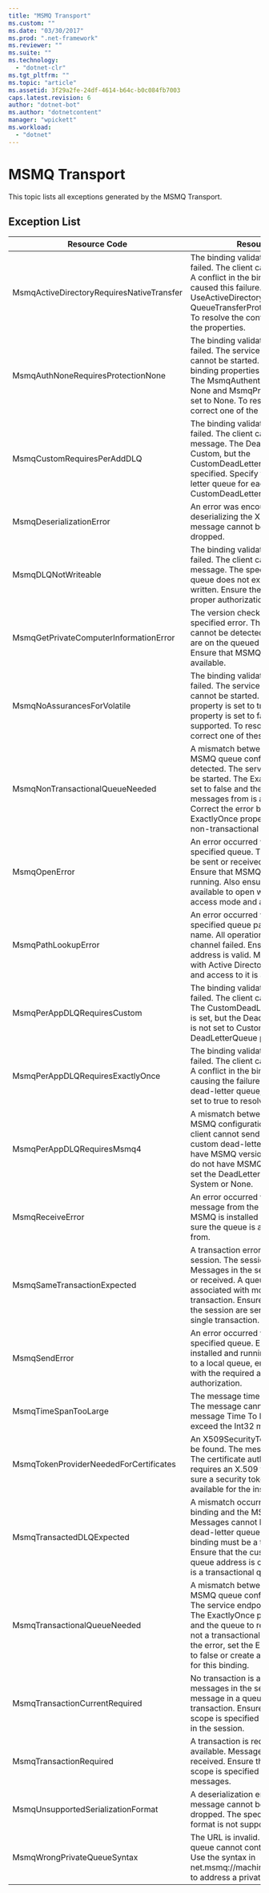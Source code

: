 ```yaml
---
title: "MSMQ Transport"
ms.custom: ""
ms.date: "03/30/2017"
ms.prod: ".net-framework"
ms.reviewer: ""
ms.suite: ""
ms.technology: 
  - "dotnet-clr"
ms.tgt_pltfrm: ""
ms.topic: "article"
ms.assetid: 3f29a2fe-24df-4614-b64c-b0c084fb7003
caps.latest.revision: 6
author: "dotnet-bot"
ms.author: "dotnetcontent"
manager: "wpickett"
ms.workload: 
  - "dotnet"
---
```

# MSMQ Transport
This topic lists all exceptions generated by the MSMQ Transport.  

## Exception List  


|               Resource Code               |                                                                                                                                                               Resource String                                                                                                                                                                |
|-------------------------------------------|----------------------------------------------------------------------------------------------------------------------------------------------------------------------------------------------------------------------------------------------------------------------------------------------------------------------------------------------|
| MsmqActiveDirectoryRequiresNativeTransfer |                             The binding validation for the message failed. The client cannot send messages. A conflict in the binding properties caused this failure. The UseActiveDirectory is set to true and QueueTransferProtocol is set to Native. To resolve the conflict, correct one of the properties.                              |
|    MsmqAuthNoneRequiresProtectionNone     |                 The binding validation for the service failed. The service endpoint or the client cannot be started. A conflict in the binding properties caused this failure. The MsmqAuthenticationMode is set to None and MsmqProtectionLevel is not set to None. To resolve to conflict, correct one of the properties.                  |
|        MsmqCustomRequiresPerAddDLQ        |                                The binding validation for the message failed. The client cannot send the message. The DeadLetterQueue is set to Custom, but the CustomDeadLetterQueue is not specified. Specify the URI of the dead letter queue for each application in the CustomDeadLetterQueue property.                                 |
|         MsmqDeserializationError          |                                                                                                                 An error was encountered while deserializing the XML message. The message cannot be received and is dropped.                                                                                                                 |
|            MsmqDLQNotWriteable            |                                                          The binding validation for the client failed. The client cannot send a message. The specified dead-letter queue does not exist or cannot be written. Ensure the queue exists with the proper authorization to write to it.                                                          |
|  MsmqGetPrivateComputerInformationError   |                                                                      The version check failed with the specified error. The version of MSMQ cannot be detected All operations that are on the queued channel will fail. Ensure that MSMQ is installed and is available.                                                                      |
|        MsmqNoAssurancesForVolatile        |                                   The binding validation for the service failed. The service endpoint or the client cannot be started. The ExactlyOnce property is set to true and the Durable property is set to false. This is not supported. To resolve the conflict, correct one of these properties.                                    |
|      MsmqNonTransactionalQueueNeeded      |        A mismatch between the binding and MSMQ queue configuration was detected. The service endpoint cannot be started. The ExactlyOnce property is set to false and the queue to read messages from is a transactional queue. Correct the error by setting the ExactlyOnce property to true or create a non-transactional binding.         |
|               MsmqOpenError               |                                           An error occurred while opening the specified queue. The message cannot be sent or received from the queue. Ensure that MSMQ is installed and running. Also ensure that the queue is available to open with the required access mode and authorization.                                            |
|            MsmqPathLookupError            |                                   An error occurred when converting the specified queue path name to the format name. All operations on the queued channel failed. Ensure that the queue address is valid. MSMQ must be installed with Active Directory integration enabled and access to it is available.                                   |
|        MsmqPerAppDLQRequiresCustom        |                                                         The binding validation on the client failed. The client cannot send messages. The CustomDeadLetterQueue property is set, but the DeadLetterQueue property is not set to Custom. Set the DeadLetterQueue property to Custom.                                                          |
|     MsmqPerAppDLQRequiresExactlyOnce      |                                                   The binding validation for the client failed. The client cannot send messages. A conflict in the binding properties is causing the failure. To use the custom dead-letter queue, ExactlyOnce must be set to true to resolve to conflict.                                                   |
|        MsmqPerAppDLQRequiresMsmq4         |                            A mismatch between the binding and MSMQ configuration was detected. The client cannot send messages. To use the custom dead-letter queue, you must have MSMQ version 4.0 or higher. If you do not have MSMQ version 4.0 or higher set the DeadLetterQueue property to System or None.                             |
|             MsmqReceiveError              |                                                                                           An error occurred while receiving a message from the queue. Ensure that MSMQ is installed and running. Make sure the queue is available to receive from.                                                                                           |
|        MsmqSameTransactionExpected        |                      A transaction error occurred for this session. The session channel is faulted. Messages in the session cannot be sent or received. A queued session cannot be associated with more than one transaction. Ensure that all messages in the session are sent or received using a single transaction.                       |
|               MsmqSendError               |                                                               An error occurred while sending to the specified queue. Ensure that MSMQ is installed and running. If you are sending to a local queue, ensure the queue exists with the required access mode and authorization.                                                               |
|           MsmqTimeSpanTooLarge            |                                                                                                   The message time to live is too large. The message cannot be sent. The message Time To Live (TTL) cannot exceed the Int32 maximum value.                                                                                                   |
|  MsmqTokenProviderNeededForCertificates   |                                                       An X509SecurityTokenProvider cannot be found. The message cannot be sent. The certificate authentication mode requires an X.509 token provider. Make sure a security token provider is available for the installed certificate.                                                        |
|         MsmqTransactedDLQExpected         |                             A mismatch occurred between the binding and the MSMQ configuration. Messages cannot be sent. The custom dead-letter queue specified in the binding must be a transaction queue. Ensure that the custom dead-letter queue address is correct and the queue is a transactional queue.                              |
|       MsmqTransactionalQueueNeeded        | A mismatch between the binding and the MSMQ queue configuration occurred. The service endpoint cannot be started. The ExactlyOnce property is set to true and the queue to read messages from is not a transactional queue. To correct to the error, set the ExactlyOnce property to false or create a transactional queue for this binding. |
|      MsmqTransactionCurrentRequired       |                                                                 No transaction is available to send messages in the session. To send a message in a queued session requires a transaction. Ensure that a transaction scope is specified to send the message in the session.                                                                  |
|          MsmqTransactionRequired          |                                                                                       A transaction is required but is not available. Messages cannot be sent or received. Ensure that the transaction scope is specified to send or receive messages.                                                                                       |
|    MsmqUnsupportedSerializationFormat     |                                                                                                    A deserialization error occurred. The message cannot be received and is dropped. The specified serialization format is not supported.                                                                                                     |
|        MsmqWrongPrivateQueueSyntax        |                                                                                        The URL is invalid. The URL for the queue cannot contain the '$' character. Use the syntax in net.msmq://machine/private/queueName to address a private queue.                                                                                        |

